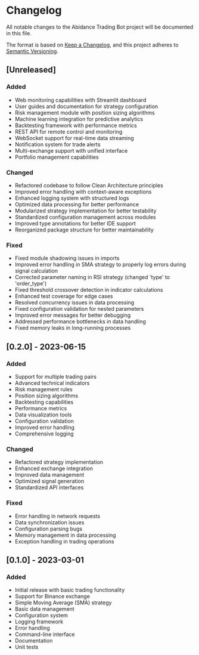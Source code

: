 # Changelog

All notable changes to the Abidance Trading Bot project will be documented in this file.

The format is based on [Keep a Changelog](https://keepachangelog.com/en/1.0.0/),
and this project adheres to [Semantic Versioning](https://semver.org/spec/v2.0.0.html).

## [Unreleased]

### Added
- Web monitoring capabilities with Streamlit dashboard
- User guides and documentation for strategy configuration
- Risk management module with position sizing algorithms
- Machine learning integration for predictive analytics
- Backtesting framework with performance metrics
- REST API for remote control and monitoring
- WebSocket support for real-time data streaming
- Notification system for trade alerts
- Multi-exchange support with unified interface
- Portfolio management capabilities

### Changed
- Refactored codebase to follow Clean Architecture principles
- Improved error handling with context-aware exceptions
- Enhanced logging system with structured logs
- Optimized data processing for better performance
- Modularized strategy implementation for better testability
- Standardized configuration management across modules
- Improved type annotations for better IDE support
- Reorganized package structure for better maintainability

### Fixed
- Fixed module shadowing issues in imports
- Improved error handling in SMA strategy to properly log errors during signal calculation
- Corrected parameter naming in RSI strategy (changed 'type' to 'order_type')
- Fixed threshold crossover detection in indicator calculations
- Enhanced test coverage for edge cases
- Resolved concurrency issues in data processing
- Fixed configuration validation for nested parameters
- Improved error messages for better debugging
- Addressed performance bottlenecks in data handling
- Fixed memory leaks in long-running processes

## [0.2.0] - 2023-06-15

### Added
- Support for multiple trading pairs
- Advanced technical indicators
- Risk management rules
- Position sizing algorithms
- Backtesting capabilities
- Performance metrics
- Data visualization tools
- Configuration validation
- Improved error handling
- Comprehensive logging

### Changed
- Refactored strategy implementation
- Enhanced exchange integration
- Improved data management
- Optimized signal generation
- Standardized API interfaces

### Fixed
- Error handling in network requests
- Data synchronization issues
- Configuration parsing bugs
- Memory management in data processing
- Exception handling in trading operations

## [0.1.0] - 2023-03-01

### Added
- Initial release with basic trading functionality
- Support for Binance exchange
- Simple Moving Average (SMA) strategy
- Basic data management
- Configuration system
- Logging framework
- Error handling
- Command-line interface
- Documentation
- Unit tests 